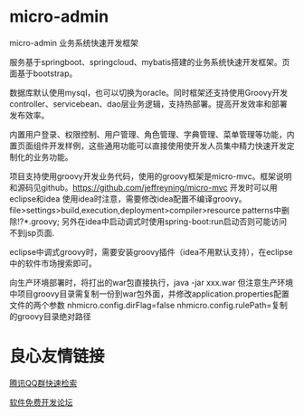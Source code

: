 # micro-admin
micro-admin 业务系统快速开发框架

服务基于springboot、springcloud、mybatis搭建的业务系统快速开发框架。页面基于bootstrap。

数据库默认使用mysql，也可以切换为oracle。同时框架还支持使用Groovy开发controller、servicebean、dao层业务逻辑，支持热部署。提高开发效率和部署发布效率。

内置用户登录、权限控制、用户管理、角色管理、字典管理、菜单管理等功能，内置页面组件开发样例，这些通用功能可以直接使用使开发人员集中精力快速开发定制化的业务功能。

项目支持使用groovy开发业务代码，使用的groovy框架是micro-mvc。框架说明和源码见github。https://github.com/jeffreyning/micro-mvc
开发时可以用eclipse和idea
使用idea时注意，需要修改idea配置不编译groovy。file>settings>build,execution,deployment>compiler>resource patterns中删除!?*.groovy;
另外在idea中启动调式时使用spring-boot:run启动否则可能访问不到jsp页面.

eclipse中调式groovy时，需要安装groovy插件（idea不用默认支持），在eclipse中的软件市场搜索即可。

向生产环境部署时，将打出的war包直接执行，java -jar xxx.war
但注意生产环境中项目groovy目录需复制一份到war包外面，并修改application.properties配置文件的两个参数
nhmicro.config.dirFlag=false
nhmicro.config.rulePath=复制的groovy目录绝对路径

 # 良心友情链接

[腾讯QQ群快速检索](http://u.720life.cn/s/8cf73f7c)

[软件免费开发论坛](http://u.720life.cn/s/bbb01dc0)